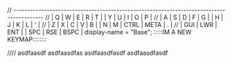 // -----------------------------------------------------------------------------------------
// |  Q  |  W  |  E  |  R  |  T  |     |  Y  |  U   |  I   |  O   | P |
// |  A  |  S  |  D  |  F  |  G  |     |  H  |  J   |  K   |  L   | ' | 
// |  Z  |  X  |  C  |  V  |  B  |     |  N  |  M   | CTRL | META | . |
//             | GUI | LWR | ENT |     | SPC | RSE  | BSPC |
                        display-name = "Base";
:::::IM A NEW KEYMAP::::::::

////
asdfaasdf
asdfaasdfas
asdfaasdfasdf
asdfaasdfasdf
